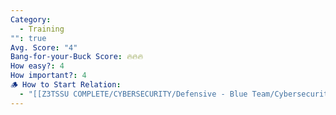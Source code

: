 ```yaml
---
Category:
  - Training
"": true
Avg. Score: "4"
Bang-for-your-Buck Score: 🔥🔥🔥
How easy?: 4
How important?: 4
🪵 How to Start Relation:
  - "[[Z3TSSU COMPLETE/CYBERSECURITY/Defensive - Blue Team/Cybersecurity Checklist (Free Version)/Master List Optimisation Ideas/Training\\|Training]]"
---
```

